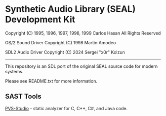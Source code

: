 # Synthetic Audio Library (SEAL) Development Kit
Copyright (C) 1995, 1996, 1997, 1998, 1999 Carlos Hasan
All Rights Reserved

OS/2 Sound Driver Copyright (C) 1998 Martin Amodeo

SDL2 Audio Driver Copyright (C) 2024 Sergei "x0r" Kolzun

---

This repository is an SDL port of the original SEAL source code for modern systems.

Please see README.txt for more information.

## SAST Tools

[PVS-Studio](https://pvs-studio.com/pvs-studio/?utm_source=website&utm_medium=github&utm_campaign=open_source) - static analyzer for C, C++, C#, and Java code.
